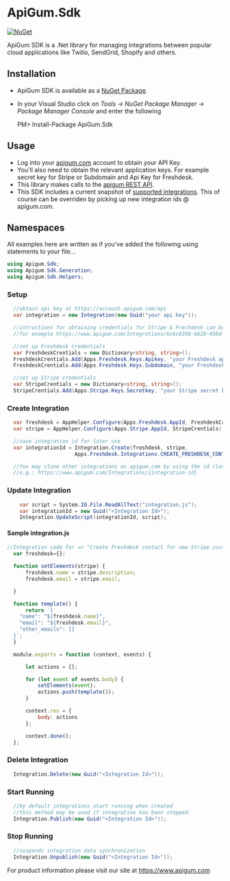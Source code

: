 # ApiGum.Sdk

[![NuGet](https://img.shields.io/nuget/v/Apigum.Sdk.svg)](https://www.nuget.org/packages/Apigum.Sdk/)

ApiGum SDK is a .Net library for managing integrations between popular cloud applications like Twilio, SendGrid, Shopify and others.
## Installation

 - ApiGum SDK is available as a [NuGet Package](https://www.nuget.org/packages/apigum.sdk/).
 - In your Visual Studio click on *Tools -> NuGet Package Manager -> Package Manager Console* and enter the following

	PM> Install-Package ApiGum.Sdk

## Usage

 - Log into your [apigum.com](apigum.com) account to obtain your API Key.  
 - You'll also need to obtain the relevant application keys. For example secret key for Stripe or Subdomain and Api Key for Freshdesk.
 - This library makes calls to the [apigum REST API](https://api.apigum.com/help).
 - This SDK includes a current snapshot of [supported integrations](https://github.com/apigum/apigum.sdk.nuget/blob/master/ApiGum.Sdk.Generator/Apps.cs). This of course can be overriden by picking up new integration ids @ apigum.com.

## Namespaces
All examples here are written as if you've added the following using statements to your file...

```cs
using Apigum.Sdk;
using Apigum.Sdk.Generation;
using Apigum.Sdk.Helpers;
```

### Setup
```cs
  //obtain api key at https://account.apigum.com/api
  var integration = new Integration(new Guid("your api key"));

  //intructions for obtaining credentials for Stripe & Freshdesk can be found on vendor sites or apigum integration page:
  //for example https://www.apigum.com/Integrations/6c6c6398-b628-450d-9faf-667d89113ed5

  //set up Freshdesk credentials
  var FreshdeskCrentials = new Dictionary<string, string>();
  FreshdeskCrentials.Add(Apps.Freshdesk.Keys.Apikey, "your Freshdesk api key");
  FreshdeskCrentials.Add(Apps.Freshdesk.Keys.Subdomain, "your Freshdesk subdomain");

  //set up Stripe credentials
  var StripeCrentials = new Dictionary<string, string>();
  StripeCrentials.Add(Apps.Stripe.Keys.Secretkey, "your Stripe secret key");
```

### Create Integration

```cs
  var freshdesk = AppHelper.Configure(Apps.Freshdesk.AppId, FreshdeskCrentials);
  var stripe = AppHelper.Configure(Apps.Stripe.AppId, StripeCrentials);

  //save integration id for later use
  var integrationId = Integration.Create(freshdesk, stripe,
                      Apps.Freshdesk.Integrations.CREATE_FRESHDESK_CONTACT_FOR_NEW_STRIPE_CUSTOMERS);

  //You may clone other integrations on apigum.com by using the id (last part) in the URL:
  //e.g.: https://www.apigum.com/Integrations/{integration-id}
```

### Update Integration

```cs
    var script = System.IO.File.ReadAllText("integration.js");
    var integrationId = new Guid("<Integration Id>");
    Integration.UpdateScript(integrationId, script);            
```

#### Sample integration.js
```js
//Integration code for => "Create Freshdesk contact for new Stripe customers"
  var freshdesk={};

  function setElements(stripe) {
      freshdesk.name = stripe.description;
      freshdesk.email = stripe.email;

  }

  function template() {
      return `{
    "name": "${freshdesk.name}",
    "email": "${freshdesk.email}",
    "other_emails": []
  }`;
  }

  module.exports = function (context, events) {

      let actions = [];

      for (let event of events.body) {
          setElements(event);
          actions.push(template());
      }

      context.res = {
          body: actions
      };

      context.done();
  };            
```

### Delete Integration
```cs
  Integration.Delete(new Guid("<Integration Id>"));
```

### Start Running
```cs
  //by default integrations start running when created
  //this method may be used if integration has been stopped.
  Integration.Publish(new Guid("<Integration Id>"));
```

### Stop Running
```cs
  //suspends integration data synchronization
  Integration.Unpublish(new Guid("<Integration Id>"));
```

For product information please visit our site at https://www.apigum.com

